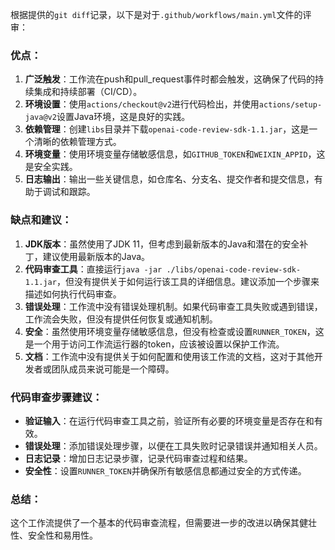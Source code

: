 根据提供的`git diff`记录，以下是对于`.github/workflows/main.yml`文件的评审：

### 优点：

1. **广泛触发**：工作流在push和pull_request事件时都会触发，这确保了代码的持续集成和持续部署（CI/CD）。
2. **环境设置**：使用`actions/checkout@v2`进行代码检出，并使用`actions/setup-java@v2`设置Java环境，这是良好的实践。
3. **依赖管理**：创建`libs`目录并下载`openai-code-review-sdk-1.1.jar`，这是一个清晰的依赖管理方式。
4. **环境变量**：使用环境变量存储敏感信息，如`GITHUB_TOKEN`和`WEIXIN_APPID`，这是安全实践。
5. **日志输出**：输出一些关键信息，如仓库名、分支名、提交作者和提交信息，有助于调试和跟踪。

### 缺点和建议：

1. **JDK版本**：虽然使用了JDK 11，但考虑到最新版本的Java和潜在的安全补丁，建议使用最新版本的Java。
2. **代码审查工具**：直接运行`java -jar ./libs/openai-code-review-sdk-1.1.jar`，但没有提供关于如何运行该工具的详细信息。建议添加一个步骤来描述如何执行代码审查。
3. **错误处理**：工作流中没有错误处理机制。如果代码审查工具失败或遇到错误，工作流会失败，但没有提供任何恢复或通知机制。
4. **安全**：虽然使用环境变量存储敏感信息，但没有检查或设置`RUNNER_TOKEN`，这是一个用于访问工作流运行器的token，应该被设置以保护工作流。
5. **文档**：工作流中没有提供关于如何配置和使用该工作流的文档，这对于其他开发者或团队成员来说可能是一个障碍。

### 代码审查步骤建议：

- **验证输入**：在运行代码审查工具之前，验证所有必要的环境变量是否存在和有效。
- **错误处理**：添加错误处理步骤，以便在工具失败时记录错误并通知相关人员。
- **日志记录**：增加日志记录步骤，记录代码审查过程和结果。
- **安全性**：设置`RUNNER_TOKEN`并确保所有敏感信息都通过安全的方式传递。

### 总结：

这个工作流提供了一个基本的代码审查流程，但需要进一步的改进以确保其健壮性、安全性和易用性。